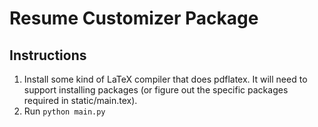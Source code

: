# Resume Customizer Package

## Instructions
1. Install some kind of LaTeX compiler that does pdflatex. It will need to support installing packages (or figure out the specific packages required in static/main.tex).
2. Run `python main.py`